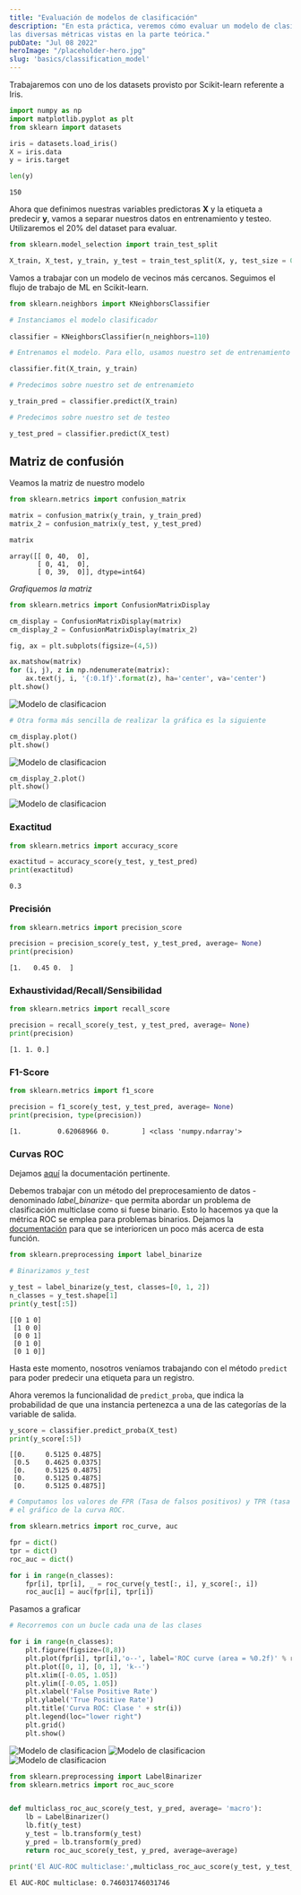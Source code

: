 ```yaml
---
title: "Evaluación de modelos de clasificación"
description: "En esta práctica, veremos cómo evaluar un modelo de clasificación con
las diversas métricas vistas en la parte teórica."
pubDate: "Jul 08 2022"
heroImage: "/placeholder-hero.jpg"
slug: 'basics/classification_model'
---
```



Trabajaremos con uno de los datasets provisto por Scikit-learn referente
a Iris.

``` python
import numpy as np
import matplotlib.pyplot as plt
from sklearn import datasets
```

``` python
iris = datasets.load_iris()
X = iris.data 
y = iris.target
```

``` python
len(y)
```

    150

Ahora que definimos nuestras variables predictoras **X** y la etiqueta a
predecir **y**, vamos a separar nuestros datos en entrenamiento y
testeo. Utilizaremos el 20% del dataset para evaluar.

``` python
from sklearn.model_selection import train_test_split

X_train, X_test, y_train, y_test = train_test_split(X, y, test_size = 0.2, random_state = 42)
```

Vamos a trabajar con un modelo de vecinos más cercanos. Seguimos el
flujo de trabajo de ML en Scikit-learn.

``` python
from sklearn.neighbors import KNeighborsClassifier

# Instanciamos el modelo clasificador
    
classifier = KNeighborsClassifier(n_neighbors=110)
```

``` python
# Entrenamos el modelo. Para ello, usamos nuestro set de entrenamiento

classifier.fit(X_train, y_train)
```
``` python
# Predecimos sobre nuestro set de entrenamieto

y_train_pred = classifier.predict(X_train)

# Predecimos sobre nuestro set de testeo

y_test_pred = classifier.predict(X_test)
```

## **Matriz de confusión**

Veamos la matriz de nuestro modelo

``` python
from sklearn.metrics import confusion_matrix

matrix = confusion_matrix(y_train, y_train_pred)
matrix_2 = confusion_matrix(y_test, y_test_pred)
```

``` python
matrix
```

    array([[ 0, 40,  0],
           [ 0, 41,  0],
           [ 0, 39,  0]], dtype=int64)

*Grafiquemos la matriz*

``` python
from sklearn.metrics import ConfusionMatrixDisplay

cm_display = ConfusionMatrixDisplay(matrix)
cm_display_2 = ConfusionMatrixDisplay(matrix_2)
```

``` python
fig, ax = plt.subplots(figsize=(4,5))

ax.matshow(matrix)
for (i, j), z in np.ndenumerate(matrix):
    ax.text(j, i, '{:0.1f}'.format(z), ha='center', va='center')
plt.show()
```

<img src="/m3/1/710c1a8bd43c8b1a66308342ae5d59aa24c60d25.png" alt="Modelo de clasificacion" />

``` python
# Otra forma más sencilla de realizar la gráfica es la siguiente

cm_display.plot()
plt.show()
```

<img src="/m3/1/d5cea711685186aa697ea78ec0154c038813385a.png" alt="Modelo de clasificacion" />

``` python
cm_display_2.plot()
plt.show()
```

<img src="/m3/1/ee9081168c100a514c54a7283c4f601abb1c686c.png" alt="Modelo de clasificacion" />

### **Exactitud**

``` python
from sklearn.metrics import accuracy_score

exactitud = accuracy_score(y_test, y_test_pred)
print(exactitud)
```

    0.3

### **Precisión**

``` python
from sklearn.metrics import precision_score

precision = precision_score(y_test, y_test_pred, average= None)
print(precision)
```

    [1.   0.45 0.  ]

### **Exhaustividad/Recall/Sensibilidad**

``` python
from sklearn.metrics import recall_score

precision = recall_score(y_test, y_test_pred, average= None)
print(precision)
```

    [1. 1. 0.]

### **F1-Score**

``` python
from sklearn.metrics import f1_score

precision = f1_score(y_test, y_test_pred, average= None)
print(precision, type(precision))
```

    [1.         0.62068966 0.        ] <class 'numpy.ndarray'>

### **Curvas ROC**

Dejamos
[aquí](https://scikit-learn.org/stable/auto_examples/model_selection/plot_roc.html)
la documentación pertinente.

Debemos trabajar con un método del preprocesamiento de datos -denominado
*label_binarize*- que permita abordar un problema de clasificación
multiclase como si fuese binario. Esto lo hacemos ya que la métrica ROC
se emplea para problemas binarios. Dejamos la
[documentación](https://scikit-learn.org/stable/modules/generated/sklearn.preprocessing.label_binarize.html)
para que se interioricen un poco más acerca de esta función.

``` python
from sklearn.preprocessing import label_binarize
```

``` python
# Binarizamos y_test

y_test = label_binarize(y_test, classes=[0, 1, 2])
n_classes = y_test.shape[1]
print(y_test[:5])
```

    [[0 1 0]
     [1 0 0]
     [0 0 1]
     [0 1 0]
     [0 1 0]]

Hasta este momento, nosotros veníamos trabajando con el método `predict`
para poder predecir una etiqueta para un registro.

Ahora veremos la funcionalidad de `predict_proba`, que indica la
probabilidad de que una instancia pertenezca a una de las categorías de
la variable de salida.

``` python
y_score = classifier.predict_proba(X_test)
print(y_score[:5])
```

    [[0.     0.5125 0.4875]
     [0.5    0.4625 0.0375]
     [0.     0.5125 0.4875]
     [0.     0.5125 0.4875]
     [0.     0.5125 0.4875]]

``` python
# Computamos los valores de FPR (Tasa de falsos positivos) y TPR (tasa de verdaderos positivos), para luego realizar
# el gráfico de la curva ROC.

from sklearn.metrics import roc_curve, auc

fpr = dict()
tpr = dict()
roc_auc = dict()

for i in range(n_classes):
    fpr[i], tpr[i], _ = roc_curve(y_test[:, i], y_score[:, i])
    roc_auc[i] = auc(fpr[i], tpr[i])
```

Pasamos a graficar

``` python
# Recorremos con un bucle cada una de las clases

for i in range(n_classes):
    plt.figure(figsize=(8,8))
    plt.plot(fpr[i], tpr[i],'o--', label='ROC curve (area = %0.2f)' % roc_auc[i])
    plt.plot([0, 1], [0, 1], 'k--')
    plt.xlim([-0.05, 1.05])
    plt.ylim([-0.05, 1.05])
    plt.xlabel('False Positive Rate')
    plt.ylabel('True Positive Rate')
    plt.title('Curva ROC: Clase ' + str(i))
    plt.legend(loc="lower right")
    plt.grid()
    plt.show()
```

<img src="/m3/1/9bd906724560a3413d34445f48dde640b3d1cb07.png" alt="Modelo de clasificacion" />

<img src="/m3/1/cd3b13250ffad1ea47f0187f8014bc8ed34d4460.png" alt="Modelo de clasificacion" />

<img src="/m3/1/ae0d1d6d268b1afac517219f96a871260780ae03.png" alt="Modelo de clasificacion" />

``` python
from sklearn.preprocessing import LabelBinarizer
from sklearn.metrics import roc_auc_score


def multiclass_roc_auc_score(y_test, y_pred, average= 'macro'):
    lb = LabelBinarizer()
    lb.fit(y_test)
    y_test = lb.transform(y_test)
    y_pred = lb.transform(y_pred)
    return roc_auc_score(y_test, y_pred, average=average)
```

``` python
print('El AUC-ROC multiclase:',multiclass_roc_auc_score(y_test, y_test_pred))
```

    El AUC-ROC multiclase: 0.746031746031746
